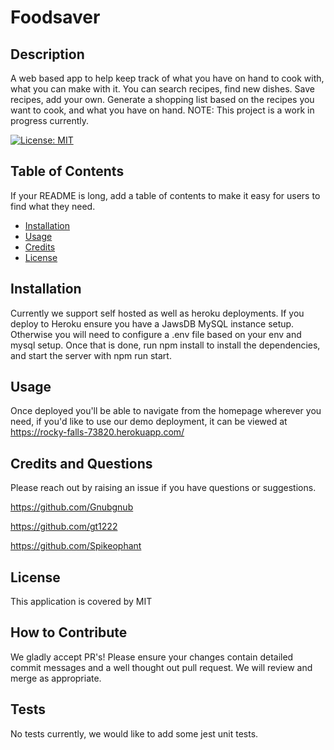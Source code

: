 
# Foodsaver

## Description

A web based app to help keep track of what you have on hand to cook with, what you can make with it.  You can search recipes, find new dishes.  Save recipes, add your own.  Generate a shopping list based on the recipes you want to cook, and what you have on hand.  NOTE: This project is a work in progress currently.

[![License: MIT](https://img.shields.io/badge/License-MIT-yellow.svg)](https://opensource.org/licenses/MIT)

## Table of Contents

If your README is long, add a table of contents to make it easy for users to find what they need.

- [Installation](#installation)
- [Usage](#usage)
- [Credits](#credits)
- [License](#license)

## Installation

Currently we support self hosted as well as heroku deployments.  If you deploy to Heroku ensure you have a JawsDB MySQL instance setup.  Otherwise you will need to configure a .env file based on your env and mysql setup.  Once that is done, run npm install to install the dependencies, and start the server with npm run start.

## Usage

Once deployed you'll be able to navigate from the homepage wherever you need, if you'd like to use our demo deployment, it can be viewed at https://rocky-falls-73820.herokuapp.com/

## Credits and Questions

Please reach out by raising an issue if you have questions or suggestions. 

https://github.com/Gnubgnub

https://github.com/gt1222

https://github.com/Spikeophant

## License

This application is covered by MIT

## How to Contribute

We gladly accept PR's!  Please ensure your changes contain detailed commit messages and a well thought out pull request.  We will review and merge as appropriate.
## Tests

No tests currently, we would like to add some jest unit tests.
    